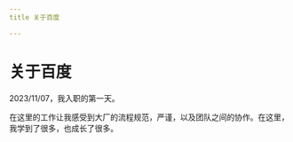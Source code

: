 ```yaml
---
title 关于百度

---
```


# 关于百度

2023/11/07，我入职的第一天。

在这里的工作让我感受到大厂的流程规范，严谨，以及团队之间的协作。在这里，我学到了很多，也成长了很多。